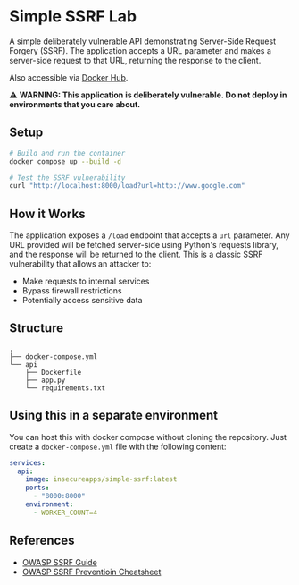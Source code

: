 # Simple SSRF Lab

A simple deliberately vulnerable API demonstrating Server-Side Request Forgery (SSRF). The application accepts a URL parameter and makes a server-side request to that URL, returning the response to the client.

Also accessible via [Docker Hub](https://hub.docker.com/r/insecureapps/simple-ssrf).

⚠️ **WARNING: This application is deliberately vulnerable. Do not deploy in environments that you care about.**

## Setup

```bash
# Build and run the container
docker compose up --build -d

# Test the SSRF vulnerability
curl "http://localhost:8000/load?url=http://www.google.com"
```

## How it Works

The application exposes a `/load` endpoint that accepts a `url` parameter. Any URL provided will be fetched server-side using Python's requests library, and the response will be returned to the client. This is a classic SSRF vulnerability that allows an attacker to:

- Make requests to internal services
- Bypass firewall restrictions
- Potentially access sensitive data

## Structure
```
.
├── docker-compose.yml
└── api
    ├── Dockerfile
    ├── app.py
    └── requirements.txt
```

## Using this in a separate environment

You can host this with docker compose without cloning the repository. Just create a `docker-compose.yml` file with the following content:

```yaml
services:
  api:
    image: insecureapps/simple-ssrf:latest
    ports:
      - "8000:8000"
    environment:
      - WORKER_COUNT=4
```


## References
- [OWASP SSRF Guide](https://owasp.org/www-community/attacks/Server_Side_Request_Forgery)
- [OWASP SSRF Preventioin Cheatsheet](https://cheatsheetseries.owasp.org/cheatsheets/Server_Side_Request_Forgery_Prevention_Cheat_Sheet.html)

